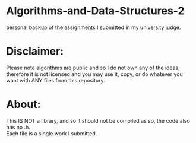 # Algorithms-and-Data-Structures-2
personal backup of the assignments I submitted in my university judge.<br />

# Disclaimer:
Please note algorithms are public and so I do not own any of the ideas, therefore it is not licensed and you may use it, copy, or do whatever you want with ANY files from this repository.<br />

# About:
This IS NOT a library, and so it should not be compiled as so, the code also has no .h.<br />
Each file is a single work I submitted.<br />